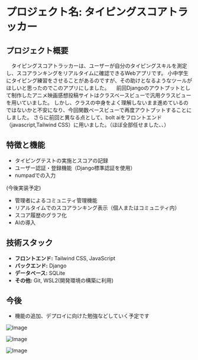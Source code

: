 # プロジェクト名: タイピングスコアトラッカー

## プロジェクト概要
　タイピングスコアトラッカーは、ユーザーが自分のタイピングスキルを測定し、スコアランキングをリアルタイムに確認できるWebアプリです。
小中学生にタイピング練習をさせることがあるのですが、その助けとなるようなツールがほしいと思ったのでこのアプリにしました。
　前回Djangoのアウトプットとして制作したアニメ映画感想投稿サイトはクラスベースビューで汎用クラスビューを用いていました。
しかし、クラスの中身をよく理解しないまま進めているのではないかと不安になり、今回関数ベースビューで再度アウトプットすることにしました。
さらに前回と異なる点として、bolt aiをフロントエンド（javascript,Tailwind CSS）に用いました。（ほぼ全部任せました、、）


## 特徴と機能
- タイピングテストの実施とスコアの記録
- ユーザー認証・登録機能（Django標準認証を使用）
- numpadでの入力

(今後実装予定)
- 管理者によるコミュニティ管理機能
- リアルタイムでのスコアランキング表示（個人またはコミュニティ内）
- スコア履歴のグラフ化
- AIの導入

## 技術スタック
- **フロントエンド:** Tailwind CSS, JavaScript
- **バックエンド:** Django
- **データベース:** SQLite
- **その他:** Git, WSL2(開発環境の構築に利用)

## 今後
- 機能の追加、デプロイに向けた勉強などしていく予定です

![Image](https://github.com/user-attachments/assets/a42bfd8a-15c9-4d3c-be93-459da44278dc)

![Image](https://github.com/user-attachments/assets/0a8560a8-ae11-4c75-9d22-872886164450)

![Image](https://github.com/user-attachments/assets/a7e3f4d1-6d11-4d51-9a62-50541c78553e)


